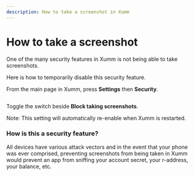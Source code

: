 ```yaml
---
description: How to take a screenshot in Xumm
---
```


# How to take a screenshot

One of the many security features in Xumm is not being able to take screenshots.

Here is how to temporarily disable this security feature.

From the main page in Xumm, press **Settings** then **Security**.

<figure><img src="../../.gitbook/assets/Block taking screenshots.png" alt=""><figcaption></figcaption></figure>

Toggle the switch beside **Block taking screenshots**.

Note: This setting will automatically re-enable when Xumm is restarted.

### How is this a security feature?

All devices have various attack vectors and in the event that your phone was ever comprised, preventing screenshots from being taken in Xumm would prevent an app from sniffing your account secret, your r-address, your balance, etc.&#x20;

